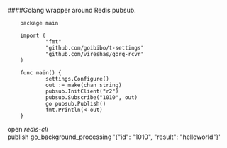 ####Golang wrapper around Redis pubsub.

        package main

        import (
                "fmt"
                "github.com/goibibo/t-settings"
                "github.com/vireshas/gorq-rcvr"
        )

        func main() {
                settings.Configure()
                out := make(chan string)
                pubsub.InitClient("r2")
                pubsub.Subscribe("1010", out)
                go pubsub.Publish()
                fmt.Println(<-out)
        }


open *redis-cli*  
publish go_background_processing '{"id": "1010", "result": "helloworld"}'
